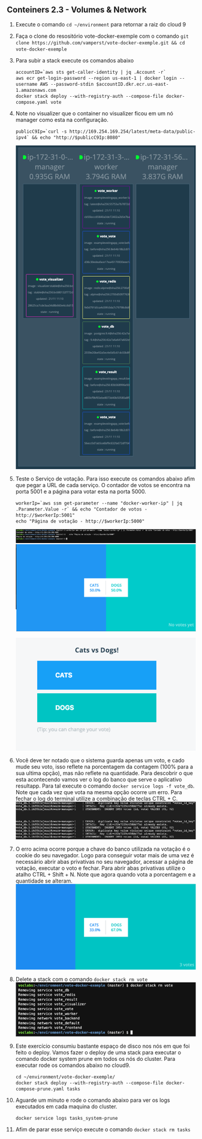 ## Conteiners 2.3 - Volumes & Network

1. Execute o comando `cd ~/environment` para retornar a raiz do cloud 9
2. Faça o clone do resositório vote-docker-exemple com o comando `git clone https://github.com/vamperst/vote-docker-exemple.git && cd vote-docker-exemple`
3. Para subir a stack execute os comandos abaixo 
    ``` shell
    accountID=`aws sts get-caller-identity | jq .Account -r`
    aws ecr get-login-password --region us-east-1 | docker login --username AWS --password-stdin $accountID.dkr.ecr.us-east-1.amazonaws.com
    docker stack deploy --with-registry-auth --compose-file docker-compose.yaml vote
    ``` 
4. Note no visualizer que o container no visualizer ficou em um nó manager como esta na configuração.
    ```
    publicC9Ip=`curl -s http://169.254.169.254/latest/meta-data/public-ipv4` && echo "http://$publicC9Ip:8080"
    ```
    ![img/visualizer1.png](img/visualizer1.png)
5. Teste o Serviço de votação. Para isso execute os comandos abaixo afim que pegar a URL de cada serviço. O contador de votos se encontra na porta 5001 e a página para votar esta na porta 5000.
   ```
   workerIp=`aws ssm get-parameter --name "docker-worker-ip" | jq .Parameter.Value -r` && echo "Contador de votos - http://$workerIp:5001"
   echo "Página de votação - http://$workerIp:5000"
   ```
   ![](img/1.png)
   ![img/resultapp1.png](img/resultapp1.png)

   ![img/votingapp1.png](img/votingapp1.png)
6. Você deve ter notado que o sistema guarda apenas um voto, e cado mude seu voto, isso reflete na porcentagem da contagem (100% para a sua ultima opção), mas não reflete na quantidade. Para descobrir o que esta acontecendo vamos ver o log do banco que serve o aplicativo resultapp. Para tal execute o comando `docker service logs -f vote_db`. Note que cada vez que vota na mesma opção ocorre um erro. Para fechar o log do terminal utilize a combinação de teclas CTRL + C.
   ![img/dberror.png](img/dberror.png)
7. O erro acima ocorre porque a chave do banco utilizada na votação é o cookie do seu navegador. Logo para conseguir votar mais de uma vez é necessário abrir abas privativas no seu navegador, acessar a página de votação, executar o voto e fechar. Para abrir abas privativas utilize o atalho CTRL + Shift + N. Note que agora quando vota a porcentagem e a quantidade se alteram.
   ![img/resultapp2.png](img/resultapp2.png)
8.  Delete a stack com o comando `docker stack rm vote`
   ![](img/2.png)
9.  Este exercício consumiu bastante espaço de disco nos nós em que foi feito o deploy. Vamos fazer o deploy de uma stack para executar o comando docker system prune em todos os nós do cluster. Para executar rode os comandos abaixo no cloud9.
    ```
    cd ~/environment/vote-docker-exemple/
    docker stack deploy --with-registry-auth --compose-file docker-compose-prune.yaml tasks
    ```
10. Aguarde um minuto e rode o comando abaixo para ver os logs executados em cada maquina do cluster.
    ```
    docker service logs tasks_system-prune
    ```
11. Afim de parar esse serviço execute o comando `docker stack rm tasks`
